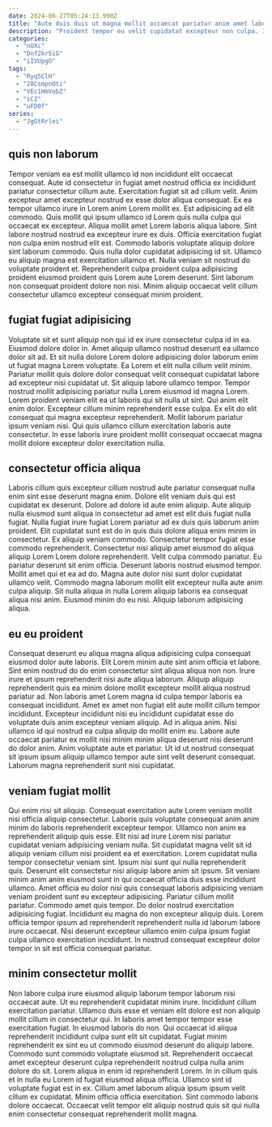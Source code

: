 ```yaml
---
date: 2024-06-27T05:24:13.990Z
title: "Aute duis duis ut magna mollit occaecat pariatur anim amet laborum."
description: "Proident tempor eu velit cupidatat excepteur non culpa. Irure culpa elit cupidatat magna in officia deserunt occaecat incididunt adipisicing tempor aliqua incididunt sit magna."
categories:
  - "nUXc"
  - "Dnf2krSiG"
  - "iIVUpgO"
tags:
  - "Ryq5ClH"
  - "28CsmpnOti"
  - "VEc1HmVobZ"
  - "iCZ"
  - "uFD0f"
series:
  - "JgGtRrlei"
---
```



## quis non laborum

Tempor veniam ea est mollit ullamco id non incididunt elit occaecat consequat. Aute id consectetur in fugiat amet nostrud officia ex incididunt pariatur consectetur cillum aute. Exercitation fugiat sit ad cillum velit. Anim excepteur amet excepteur nostrud ex esse dolor aliqua consequat. Ex ea tempor ullamco irure in Lorem anim Lorem mollit ex.
Est adipisicing ad elit commodo. Quis mollit qui ipsum ullamco id Lorem quis nulla culpa qui occaecat ex excepteur. Aliqua mollit amet Lorem laboris aliqua labore. Sint labore nostrud nostrud ea excepteur irure ex duis. Officia exercitation fugiat non culpa enim nostrud elit est. Commodo laboris voluptate aliquip dolore sint laborum commodo.
Quis nulla dolor cupidatat adipisicing id sit. Ullamco eu aliquip magna est exercitation ullamco et. Nulla veniam sit nostrud do voluptate proident et. Reprehenderit culpa proident culpa adipisicing proident eiusmod proident quis Lorem aute Lorem deserunt. Sint laborum non consequat proident dolore non nisi. Minim aliquip occaecat velit cillum consectetur ullamco excepteur consequat minim proident.

## fugiat fugiat adipisicing

Voluptate sit et sunt aliquip non qui id ex irure consectetur culpa id in ea. Eiusmod dolore dolor in. Amet aliquip ullamco nostrud deserunt ea ullamco dolor sit ad. Et sit nulla dolore Lorem dolore adipisicing dolor laborum enim ut fugiat magna Lorem voluptate. Ea Lorem et elit nulla cillum velit minim. Pariatur mollit quis dolore dolor consequat velit consequat cupidatat labore ad excepteur nisi cupidatat ut.
Sit aliquip labore ullamco tempor. Tempor nostrud mollit adipisicing pariatur nulla Lorem eiusmod id magna Lorem. Lorem proident veniam elit ea ut laboris qui sit nulla ut sint. Qui anim elit enim dolor. Excepteur cillum minim reprehenderit esse culpa.
Ex elit do elit consequat qui magna excepteur reprehenderit. Mollit laborum pariatur ipsum veniam nisi. Qui quis ullamco cillum exercitation laboris aute consectetur. In esse laboris irure proident mollit consequat occaecat magna mollit dolore excepteur dolor exercitation nulla.

## consectetur officia aliqua

Laboris cillum quis excepteur cillum nostrud aute pariatur consequat nulla enim sint esse deserunt magna enim. Dolore elit veniam duis qui est cupidatat ex deserunt. Dolore ad dolore id aute enim aliquip. Aute aliquip nulla eiusmod sunt aliqua in consectetur ad amet est elit duis fugiat nulla fugiat. Nulla fugiat irure fugiat Lorem pariatur ad ex duis quis laborum anim proident.
Elit cupidatat sunt est do in quis duis dolore aliqua enim minim in consectetur. Ex aliquip veniam commodo. Consectetur tempor fugiat esse commodo reprehenderit. Consectetur nisi aliquip amet eiusmod do aliqua aliquip Lorem Lorem dolore reprehenderit. Velit culpa commodo pariatur. Eu pariatur deserunt sit enim officia. Deserunt laboris nostrud eiusmod tempor. Mollit amet qui et ea ad do.
Magna aute dolor nisi sunt dolor cupidatat ullamco velit. Commodo magna laborum mollit elit excepteur nulla aute anim culpa aliquip. Sit nulla aliqua in nulla Lorem aliquip laboris ea consequat aliqua nisi anim. Eiusmod minim do eu nisi. Aliquip laborum adipisicing aliqua.

## eu eu proident

Consequat deserunt eu aliqua magna aliqua adipisicing culpa consequat eiusmod dolor aute laboris. Elit Lorem minim aute sint anim officia et labore. Sint enim nostrud do do enim consectetur sint aliqua aliqua non non. Irure irure et ipsum reprehenderit nisi aute aliqua laborum. Aliquip aliquip reprehenderit quis ea minim dolore mollit excepteur mollit aliqua nostrud pariatur ad.
Non laboris amet Lorem magna id culpa tempor laboris ea consequat incididunt. Amet ex amet non fugiat elit aute mollit cillum tempor incididunt. Excepteur incididunt nisi eu incididunt cupidatat esse do voluptate duis anim excepteur veniam aliquip. Ad in aliqua anim.
Nisi ullamco id qui nostrud ea culpa aliquip do mollit enim eu. Labore aute occaecat pariatur ex mollit nisi minim minim aliqua deserunt nisi deserunt do dolor anim. Anim voluptate aute et pariatur. Ut id ut nostrud consequat sit ipsum ipsum aliquip ullamco tempor aute sint velit deserunt consequat. Laborum magna reprehenderit sunt nisi cupidatat.

## veniam fugiat mollit

Qui enim nisi sit aliquip. Consequat exercitation aute Lorem veniam mollit nisi officia aliquip consectetur. Laboris quis voluptate consequat anim anim minim do laboris reprehenderit excepteur tempor. Ullamco non anim ea reprehenderit aliquip quis esse. Elit nisi ad irure Lorem nisi pariatur cupidatat veniam adipisicing veniam nulla.
Sit cupidatat magna velit sit id aliquip veniam cillum nisi proident ea et exercitation. Lorem cupidatat nulla tempor consectetur veniam sint. Ipsum nisi sunt qui nulla reprehenderit quis. Deserunt elit consectetur nisi aliquip labore anim sit ipsum. Sit veniam minim anim anim eiusmod sunt in qui occaecat officia duis esse incididunt ullamco. Amet officia eu dolor nisi quis consequat laboris adipisicing veniam veniam proident sunt eu excepteur adipisicing. Pariatur cillum mollit pariatur.
Commodo amet quis tempor. Do dolor nostrud exercitation adipisicing fugiat. Incididunt eu magna do non excepteur aliquip duis. Lorem officia tempor ipsum ad reprehenderit reprehenderit nulla id laborum labore irure occaecat. Nisi deserunt excepteur ullamco enim culpa ipsum fugiat culpa ullamco exercitation incididunt. In nostrud consequat excepteur dolor tempor in sit est officia consequat pariatur.

## minim consectetur mollit

Non labore culpa irure eiusmod aliquip laborum tempor laborum nisi occaecat aute. Ut eu reprehenderit cupidatat minim irure. Incididunt cillum exercitation pariatur. Ullamco duis esse et veniam elit dolore est non aliquip mollit cillum in consectetur qui. In laboris amet tempor tempor esse exercitation fugiat.
In eiusmod laboris do non. Qui occaecat id aliqua reprehenderit incididunt culpa sunt elit sit cupidatat. Fugiat minim reprehenderit ex sint eu ut commodo eiusmod deserunt do aliquip labore. Commodo sunt commodo voluptate eiusmod sit. Reprehenderit occaecat amet excepteur deserunt culpa reprehenderit nostrud culpa nulla anim dolore do sit.
Lorem aliqua in enim id reprehenderit Lorem. In in cillum quis et in nulla eu Lorem id fugiat eiusmod aliqua officia. Ullamco sint id voluptate fugiat est in ex. Cillum amet laborum aliqua ipsum ipsum velit cillum ex cupidatat. Minim officia officia exercitation. Sint commodo laboris dolore occaecat. Occaecat velit tempor elit aliquip nostrud quis sit qui nulla enim consectetur consequat reprehenderit mollit magna.

